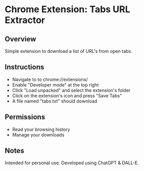 # Chrome Extension: Tabs URL Extractor

## Overview
Simple extension to download a list of URL's from open tabs.

## Instructions
- Navigate to to chrome://extensions/
- Enable "Developer mode" at the top right
- Click "Load unpacked" and select the extension's folder
- Click on the extension's icon and press "Save Tabs"
- A file named "tabs.txt" should download

## Permissions
- Read your browsing history
- Manage your downloads

## Notes
Intended for personal use.
Developed using ChatGPT & DALL-E.